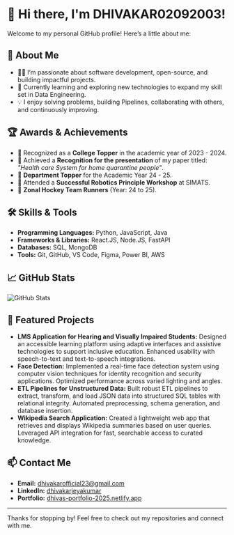 # 👋 Hi there, I'm DHIVAKAR02092003!

Welcome to my personal GitHub profile! Here’s a little about me:

## 🚀 About Me
- 🧑‍💻 I’m passionate about software development, open-source, and building impactful projects.
- 🌱 Currently learning and exploring new technologies to expand my skill set in Data Engineering.
- 💡 I enjoy solving problems, building Pipelines, collaborating with others, and continuously improving.

## 🏆 Awards & Achievements
- 🥇 Recognized as a **College Topper** in the academic year of 2023 - 2024.
- 📝 Achieved a **Recognition for the presentation** of my paper titled: _"Health care System for home quarantine people"_.
- 🏅 **Department Topper** for the Academic Year 24 - 25.
- 🤖 Attended a **Successful Robotics Principle Workshop** at SIMATS.
- 🏑 **Zonal Hockey Team Runners** (Year: 24 to 25).

## 🛠️ Skills & Tools
- **Programming Languages:** Python, JavaScript, Java
- **Frameworks & Libraries:** React.JS, Node.JS, FastAPI
- **Databases:** SQL, MongoDB
- **Tools:** Git, GitHub, VS Code, Figma, Power BI, AWS

## 📈 GitHub Stats
![GitHub Stats](https://github-readme-stats.vercel.app/api?username=DHIVAKAR02092003&show_icons=true&theme=radical)

## 🌟 Featured Projects
- **LMS Application for Hearing and Visually Impaired Students:** Designed an accessible learning platform using adaptive interfaces and assistive technologies to support inclusive education. Enhanced usability with speech-to-text and text-to-speech integrations.
- **Face Detection:** Implemented a real-time face detection system using computer vision techniques for identity recognition and security applications. Optimized performance across varied lighting and angles.
- **ETL Pipelines for Unstructured Data:** Built robust ETL pipelines to extract, transform, and load JSON data into structured SQL tables with relational integrity. Automated preprocessing, schema generation, and database insertion.
- **Wikipedia Search Application:** Created a lightweight web app that retrieves and displays Wikipedia summaries based on user queries. Leveraged API integration for fast, searchable access to curated knowledge.

## 📫 Contact Me
- **Email:** dhivakarofficial23@gmail.com
- **LinkedIn:** [dhivakarjeyakumar](https://www.linkedin.com/in/dhivakarjeyakumar)
- **Portfolio:** [dhivas-portfolio-2025.netlify.app](https://dhivas-portfolio-2025.netlify.app/)

---

Thanks for stopping by! Feel free to check out my repositories and connect with me.
